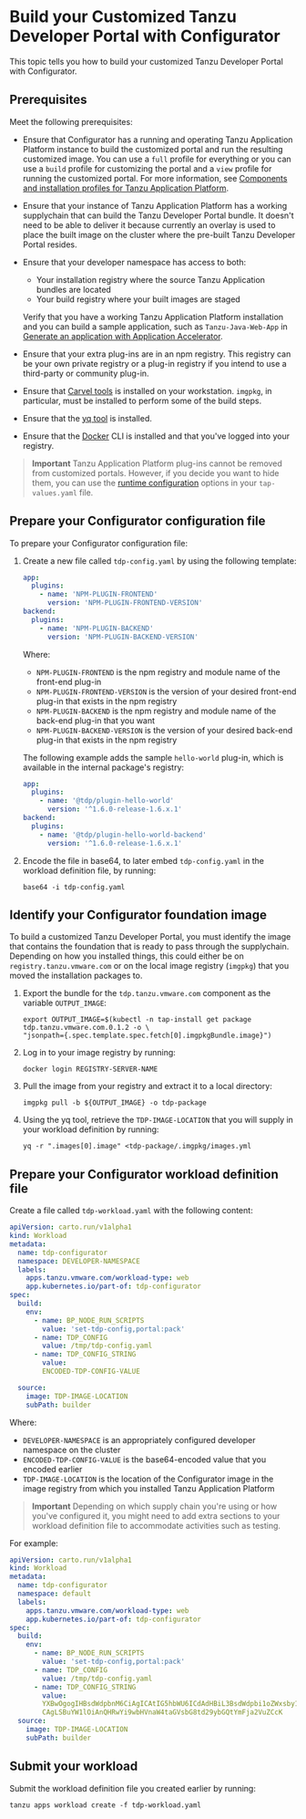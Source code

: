 # Build your Customized Tanzu Developer Portal with Configurator

This topic tells you how to build your customized Tanzu Developer Portal with Configurator.

## <a id="prereqs"></a> Prerequisites

Meet the following prerequisites:

- Ensure that Configurator has a running and operating Tanzu Application Platform instance to build
  the customized portal and run the resulting customized image. You can use a `full` profile for
  everything or you can use a `build` profile for customizing the portal and a `view` profile for
  running the customized portal. For more information, see
  [Components and installation profiles for Tanzu Application Platform](../../about-package-profiles.hbs.md).

- Ensure that your instance of Tanzu Application Platform has a working supplychain that can build
  the Tanzu Developer Portal bundle. It doesn't need to be able to deliver it because currently
  an overlay is used to place the built image on the cluster where the pre-built Tanzu Developer
  Portal resides.

- Ensure that your developer namespace has access to both:

  - Your installation registry where the source Tanzu Application bundles are located
  - Your build registry where your built images are staged

  Verify that you have a working Tanzu Application Platform installation and you
  can build a sample application, such as `Tanzu-Java-Web-App` in
  [Generate an application with Application Accelerator](../../getting-started/generate-first-app.hbs.md).

- Ensure that your extra plug-ins are in an npm registry. This registry can be your own private
  registry or a plug-in registry if you intend to use a third-party or community plug-in.

- Ensure that [Carvel tools](https://carvel.dev/) is installed on your workstation.
  `imgpkg`, in particular, must be installed to perform some of the build steps.

- Ensure that the [yq tool](https://github.com/mikefarah/yq/#install) is installed.

- Ensure that the [Docker](https://docs.docker.com/engine/install/) CLI is installed and that you've
  logged into your registry.

> **Important** Tanzu Application Platform plug-ins cannot be removed from customized portals.
> However, if you decide you want to hide them, you can use the
> [runtime configuration](concepts.hbs.md#runtime) options in your `tap-values.yaml` file.

## <a id="prep-config-file"></a> Prepare your Configurator configuration file

To prepare your Configurator configuration file:

1. Create a new file called `tdp-config.yaml` by using the following template:

    ```yaml
    app:
      plugins:
        - name: 'NPM-PLUGIN-FRONTEND'
          version: 'NPM-PLUGIN-FRONTEND-VERSION'
    backend:
      plugins:
        - name: 'NPM-PLUGIN-BACKEND'
          version: 'NPM-PLUGIN-BACKEND-VERSION'
    ```

    Where:

    - `NPM-PLUGIN-FRONTEND` is the npm registry and module name of the front-end plug-in
    - `NPM-PLUGIN-FRONTEND-VERSION` is the version of your desired front-end plug-in that exists in
      the npm registry
    - `NPM-PLUGIN-BACKEND` is the npm registry and module name of the back-end plug-in that you want
    - `NPM-PLUGIN-BACKEND-VERSION` is the version of your desired back-end plug-in that exists in the
      npm registry

    The following example adds the sample `hello-world` plug-in, which is available in the internal
    package's registry:

    ```yaml
    app:
      plugins:
        - name: '@tdp/plugin-hello-world'
          version: '^1.6.0-release-1.6.x.1'
    backend:
      plugins:
        - name: '@tdp/plugin-hello-world-backend'
          version: '^1.6.0-release-1.6.x.1'
    ```

2. Encode the file in base64, to later embed `tdp-config.yaml` in the workload definition file, by
   running:

   ```console
   base64 -i tdp-config.yaml
   ```

## <a id="prep-ident-image"></a> Identify your Configurator foundation image

To build a customized Tanzu Developer Portal, you must identify the image that contains the
foundation that is ready to pass through the supplychain. Depending on how you installed things, this
could either be on `registry.tanzu.vmware.com` or on the local image registry (`imgpkg`) that you
moved the installation packages to.

1. Export the bundle for the `tdp.tanzu.vmware.com` component as the variable `OUTPUT_IMAGE`:

   ```console
   export OUTPUT_IMAGE=$(kubectl -n tap-install get package tdp.tanzu.vmware.com.0.1.2 -o \
   "jsonpath={.spec.template.spec.fetch[0].imgpkgBundle.image}")
   ```

2. Log in to your image registry by running:

   ```console
   docker login REGISTRY-SERVER-NAME
   ```

3. Pull the image from your registry and extract it to a local directory:

   ```console
   imgpkg pull -b ${OUTPUT_IMAGE} -o tdp-package
   ```

4. Using the yq tool, retrieve the `TDP-IMAGE-LOCATION` that you will supply in your workload
   definition by running:

   ```console
   yq -r ".images[0].image" <tdp-package/.imgpkg/images.yml
   ```

## <a id="prep-def-file"></a> Prepare your Configurator workload definition file

Create a file called `tdp-workload.yaml` with the following content:

```yaml
apiVersion: carto.run/v1alpha1
kind: Workload
metadata:
  name: tdp-configurator
  namespace: DEVELOPER-NAMESPACE
  labels:
    apps.tanzu.vmware.com/workload-type: web
    app.kubernetes.io/part-of: tdp-configurator
spec:
  build:
    env:
      - name: BP_NODE_RUN_SCRIPTS
        value: 'set-tdp-config,portal:pack'
      - name: TDP_CONFIG
        value: /tmp/tdp-config.yaml
      - name: TDP_CONFIG_STRING
        value:
        ENCODED-TDP-CONFIG-VALUE

  source:
    image: TDP-IMAGE-LOCATION
    subPath: builder
```

Where:

- `DEVELOPER-NAMESPACE` is an appropriately configured developer namespace on the cluster
- `ENCODED-TDP-CONFIG-VALUE` is the base64-encoded value that you encoded earlier
- `TDP-IMAGE-LOCATION` is the location of the Configurator image in the image
  registry from which you installed Tanzu Application Platform

> **Important** Depending on which supply chain you're using or how you've configured it, you might
> need to add extra sections to your workload definition file to accommodate activities such as
> testing.

For example:

```yaml
apiVersion: carto.run/v1alpha1
kind: Workload
metadata:
  name: tdp-configurator
  namespace: default
  labels:
    apps.tanzu.vmware.com/workload-type: web
    app.kubernetes.io/part-of: tdp-configurator
spec:
  build:
    env:
      - name: BP_NODE_RUN_SCRIPTS
        value: 'set-tdp-config,portal:pack'
      - name: TDP_CONFIG
        value: /tmp/tdp-config.yaml
      - name: TDP_CONFIG_STRING
        value:
        YXBwOgogIHBsdWdpbnM6CiAgICAtIG5hbWU6ICdAdHBiL3BsdWdpbi1oZWxsby13b3JsZCcKYmFja2VuZDoKICBwbHVnaW5zOgogI
        CAgLSBuYW1lOiAnQHRwYi9wbHVnaW4taGVsbG8td29ybGQtYmFja2VuZCcK
  source:
    image: TDP-IMAGE-LOCATION
    subPath: builder
```

## <a id="submit-your-workload"></a> Submit your workload

Submit the workload definition file you created earlier by running:

```console
tanzu apps workload create -f tdp-workload.yaml
```

